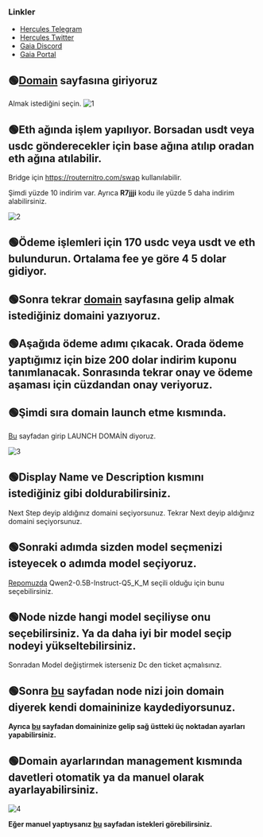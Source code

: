 ### Linkler
 * [Hercules Telegram](https://t.me/HerculesNodeTG)
 * [Hercules Twitter](https://twitter.com/Herculesnode)
 * [Gaia Discord](https://discord.com/invite/gaianet-ai)
 * [Gaia Portal](https://gaianet.ai/reward?invite_code=R7jjji)




## 🟢[Domain](https://www.gaianet.ai/gaia-domain-name) sayfasına giriyoruz

Almak istediğini seçin.
![1](https://github.com/user-attachments/assets/7607ec90-fa17-4ba2-a943-03d28c9d09d9)


## 🟢Eth ağında işlem yapılıyor. Borsadan usdt veya usdc gönderecekler için base ağına atılıp oradan  eth ağına atılabilir. 
Bridge için https://routernitro.com/swap kullanılabilir.

Şimdi yüzde 10 indirim var. Ayrıca **R7jjji** kodu ile yüzde 5 daha indirim alabilirsiniz.

![2](https://github.com/user-attachments/assets/2192c287-40b8-4a0a-bb6b-6aad15c2a6ca)


## 🟢Ödeme işlemleri için 170 usdc veya usdt ve eth bulundurun. Ortalama fee ye göre 4 5 dolar gidiyor.

## 🟢Sonra tekrar [domain](https://www.gaianet.ai/gaia-domain-name) sayfasına gelip almak istediğiniz domaini yazıyoruz.
## 🟢Aşağıda ödeme adımı çıkacak. Orada ödeme yaptığımız için bize 200 dolar indirim kuponu tanımlanacak. Sonrasında tekrar onay ve ödeme aşaması için cüzdandan onay veriyoruz. 


## 🟢Şimdi sıra domain launch etme kısmında. 
[Bu](https://www.gaianet.ai/domain-management/domain) sayfadan girip LAUNCH DOMAİN diyoruz.

![3](https://github.com/user-attachments/assets/141e42f3-ef4d-44df-8e08-aeafd9a47725)



## 🟢Display Name  ve Description kısmını istediğiniz gibi doldurabilirsiniz.
Next Step deyip aldığınız domaini seçiyorsunuz. Tekrar Next deyip aldığınız domaini seçiyorsunuz. 

## 🟢Sonraki adımda sizden model seçmenizi isteyecek o adımda model seçiyoruz. 
[Repomuzda](https://github.com/HerculesNode/Testnet-Rehber/tree/main/Gaia) Qwen2-0.5B-Instruct-Q5_K_M seçili olduğu için bunu seçebilirsiniz.
## 🟢Node nizde hangi model seçiliyse onu seçebilirsiniz. Ya da daha iyi bir model seçip nodeyi yükseltebilirsiniz.

Sonradan Model değiştirmek isterseniz Dc den ticket açmalısınız.

## 🟢Sonra [bu](https://www.gaianet.ai/setting/nodes) sayfadan node nizi join domain diyerek kendi domaininize kaydediyorsunuz. 


**Ayrıca [bu](https://www.gaianet.ai/domain-management/domain) sayfadan domaininize gelip sağ üstteki üç noktadan ayarları yapabilirsiniz.**
## 🟢Domain ayarlarından management kısmında davetleri otomatik ya da manuel olarak ayarlayabilirsiniz.
![4](https://github.com/user-attachments/assets/e66a56df-d24b-409f-9d31-c33bd2e81ffa)



**Eğer manuel yaptıysanız [bu](https://www.gaianet.ai/setting/domain-info?domain=674&tab=join_request) sayfadan istekleri görebilirsiniz.**
